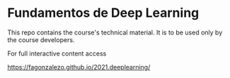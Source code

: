 # Fundamentos de Deep Learning

This repo contains the course's technical material. It is to be used only by the course developers.

For full interactive content access

https://fagonzalezo.github.io/2021.deeplearning/
